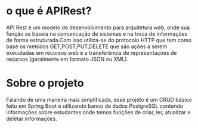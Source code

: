 # o que é APIRest?
 
API Rest é um modelo de desenvolvimento para arquitetura web, onde sua função se baseia na comunicação de sistemas e na troca de informações de forma estruturada.Com isso utiliza-se do protocolo HTTP que tem como base os metodos GET,POST,PUT,DELETE que são ações a serem executadas em recursos web e a transferência de representações de recursos (geralmente em formato JSON ou XML).

# Sobre o projeto

Falando de uma maneira mais simplificada, esse projeto é um CRUD básico feito em Spring Boot e utilizando banco de dados PostgreSQL contendo informações sobre estudantes onde temos funções de criar, ler, atualizar e deletar informações.
